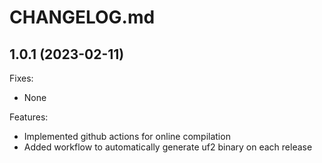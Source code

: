 # CHANGELOG.md

## 1.0.1 (2023-02-11)

Fixes:

 - None
 
Features:

 - Implemented github actions for online compilation
 - Added workflow to automatically generate uf2 binary on each release
